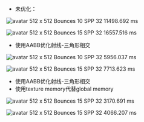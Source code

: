 - 未优化：

![avatar](/render_512x512_10bounces_32spp.png)
512 x 512
Bounces 10
SPP 32
11498.692 ms

![avatar](/render_512x512_15bounces_32spp.png)
512 x 512
Bounces 15
SPP 32
16557.516 ms

- 使用AABB优化射线-三角形相交

![avatar](/render_512x512_10bounces_32spp_AABB.png)
512 x 512
Bounces 10
SPP 32
5956.037 ms

![avatar](/render_512x512_15bounces_32spp_AABB.png)
512 x 512
Bounces 15
SPP 32
7713.623 ms

- 使用AABB优化射线-三角形相交
- 使用texture memory代替global memory

![avatar](/render_512x512_10bounces_32spp_AABB_texture_memory.png)
512 x 512
Bounces 15
SPP 32
3170.691 ms

![avatar](/render_512x512_15bounces_32spp_AABB_texture_memory.png)
512 x 512
Bounces 15
SPP 32
4066.207 ms
